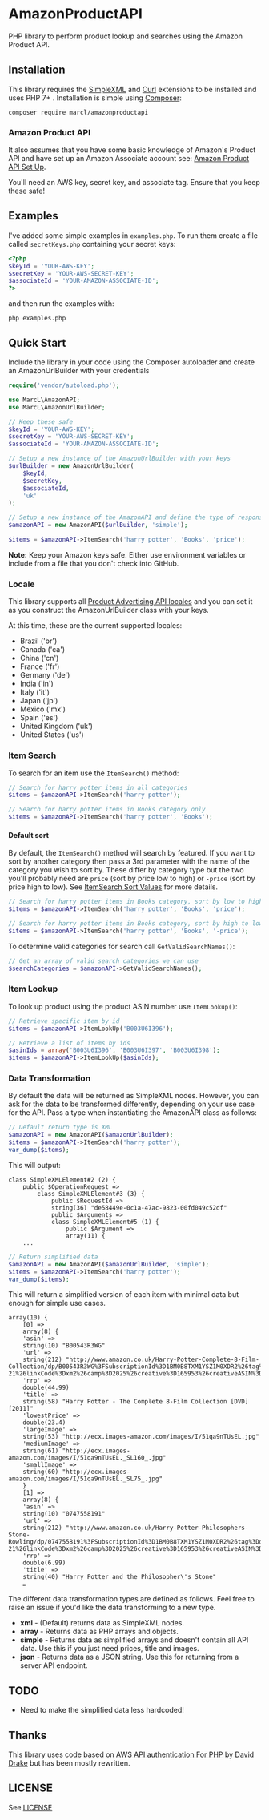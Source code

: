 # AmazonProductAPI
PHP library to perform product lookup and searches using the Amazon Product API.

## Installation

This library requires the [SimpleXML](http://php.net/manual/en/book.simplexml.php) and [Curl](http://php.net/manual/en/book.curl.php) extensions to be installed and uses PHP 7+ . Installation is simple using [Composer](https://composer.io):

```shell
composer require marcl/amazonproductapi
```

### Amazon Product API
It also assumes that you have some basic knowledge of Amazon's Product API and have set up an Amazon Associate account see: [Amazon Product API Set Up](http://docs.amazonwebservices.com/AWSECommerceService/2011-08-01/GSG/GettingSetUp.html).

You'll need an AWS key, secret key, and associate tag. Ensure that you keep these safe!

## Examples

I've added some simple examples in `examples.php`. To run them create a file called `secretKeys.php` containing your secret keys:

```php
<?php
$keyId = 'YOUR-AWS-KEY';
$secretKey = 'YOUR-AWS-SECRET-KEY';
$associateId = 'YOUR-AMAZON-ASSOCIATE-ID';
?>
```

and then run the examples with:

```shell
php examples.php
```

## Quick Start

Include the library in your code using the Composer autoloader and create an AmazonUrlBuilder with your credentials

```php
require('vendor/autoload.php');

use MarcL\AmazonAPI;
use MarcL\AmazonUrlBuilder;

// Keep these safe
$keyId = 'YOUR-AWS-KEY';
$secretKey = 'YOUR-AWS-SECRET-KEY';
$associateId = 'YOUR-AMAZON-ASSOCIATE-ID';

// Setup a new instance of the AmazonUrlBuilder with your keys
$urlBuilder = new AmazonUrlBuilder(
    $keyId,
    $secretKey,
    $associateId,
    'uk'
);

// Setup a new instance of the AmazonAPI and define the type of response
$amazonAPI = new AmazonAPI($urlBuilder, 'simple');

$items = $amazonAPI->ItemSearch('harry potter', 'Books', 'price');

```

**Note:** Keep your Amazon keys safe. Either use environment variables or include from a file that you don't check into GitHub.

### Locale

This library supports all [Product Advertising API locales](http://docs.aws.amazon.com/AWSECommerceService/latest/DG/Locales.html) and you can set it as you construct the AmazonUrlBuilder class with your keys.

At this time, these are the current supported locales:

* Brazil ('br')
* Canada ('ca')
* China ('cn')
* France ('fr')
* Germany ('de')
* India ('in')
* Italy ('it')
* Japan ('jp')
* Mexico ('mx')
* Spain ('es')
* United Kingdom ('uk')
* United States ('us')

### Item Search
To search for an item use the `ItemSearch()` method:

```php
// Search for harry potter items in all categories
$items = $amazonAPI->ItemSearch('harry potter');

// Search for harry potter items in Books category only
$items = $amazonAPI->ItemSearch('harry potter', 'Books');
```

#### Default sort

By default, the `ItemSearch()` method will search by featured. If you want to sort by another category then pass a 3rd parameter with the name of the category you wish to sort by. These differ by category type but the two you'll probably need are `price` (sort by price low to high) or `-price` (sort by price high to low). See [ItemSearch Sort Values](http://docs.aws.amazon.com/AWSECommerceService/latest/DG/APPNDX_SortValuesArticle.html) for more details.

```php
// Search for harry potter items in Books category, sort by low to high
$items = $amazonAPI->ItemSearch('harry potter', 'Books', 'price');

// Search for harry potter items in Books category, sort by high to low
$items = $amazonAPI->ItemSearch('harry potter', 'Books', '-price');
```

To determine valid categories for search call `GetValidSearchNames()`:

```php
// Get an array of valid search categories we can use
$searchCategories = $amazonAPI->GetValidSearchNames();
```

### Item Lookup
To look up product using the product ASIN number use `ItemLookup()`:

```php
// Retrieve specific item by id
$items = $amazonAPI->ItemLookUp('B003U6I396');

// Retrieve a list of items by ids
$asinIds = array('B003U6I396', 'B003U6I397', 'B003U6I398');
$items = $amazonAPI->ItemLookUp($asinIds);
```

### Data Transformation
By default the data will be returned as SimpleXML nodes. However, you can ask for the data to be transformed differently, depending on your use case for the API. Pass a type when instantiating the AmazonAPI class as follows:

```php
// Default return type is XML
$amazonAPI = new AmazonAPI($amazonUrlBuilder);
$items = $amazonAPI->ItemSearch('harry potter');
var_dump($items);
```

This will output:

```shell
class SimpleXMLElement#2 (2) {
	public $OperationRequest =>
		class SimpleXMLElement#3 (3) {
			public $RequestId =>
			string(36) "de58449e-0c1a-47ac-9823-00fd049c52df"
			public $Arguments =>
			class SimpleXMLElement#5 (1) {
				public $Argument =>
				array(11) {
	...
```

```php
// Return simplified data
$amazonAPI = new AmazonAPI($amazonUrlBuilder, 'simple');
$items = $amazonAPI->ItemSearch('harry potter');
var_dump($items);
```

This will return a simplified version of each item with minimal data but enough for simple use cases.

```
array(10) {
	[0] =>
	array(8) {
	'asin' =>
	string(10) "B00543R3WG"
	'url' =>
	string(212) "http://www.amazon.co.uk/Harry-Potter-Complete-8-Film-Collection/dp/B00543R3WG%3FSubscriptionId%3D1BM0B8TXM1YSZ1M0XDR2%26tag%3Ddjcr-21%26linkCode%3Dxm2%26camp%3D2025%26creative%3D165953%26creativeASIN%3DB00543R3WG"
	'rrp' =>
	double(44.99)
	'title' =>
	string(58) "Harry Potter - The Complete 8-Film Collection [DVD] [2011]"
	'lowestPrice' =>
	double(23.4)
	'largeImage' =>
	string(53) "http://ecx.images-amazon.com/images/I/51qa9nTUsEL.jpg"
	'mediumImage' =>
	string(61) "http://ecx.images-amazon.com/images/I/51qa9nTUsEL._SL160_.jpg"
	'smallImage' =>
	string(60) "http://ecx.images-amazon.com/images/I/51qa9nTUsEL._SL75_.jpg"
	}
	[1] =>
	array(8) {
	'asin' =>
	string(10) "0747558191"
	'url' =>
	string(212) "http://www.amazon.co.uk/Harry-Potter-Philosophers-Stone-Rowling/dp/0747558191%3FSubscriptionId%3D1BM0B8TXM1YSZ1M0XDR2%26tag%3Ddjcr-21%26linkCode%3Dxm2%26camp%3D2025%26creative%3D165953%26creativeASIN%3D0747558191"
	'rrp' =>
	double(6.99)
	'title' =>
	string(40) "Harry Potter and the Philosopher\'s Stone"
	…
```

The different data transformation types are defined as follows. Feel free to raise an issue if you'd like the data transforming to a new type.

* **xml** - (Default) returns data as SimpleXML nodes.
* **array** - Returns data as PHP arrays and objects.
* **simple** - Returns data as simplified arrays and doesn't contain all API data. Use this if you just need prices, title and images.
* **json** - Returns data as a JSON string. Use this for returning from a server API endpoint.

## TODO

* Need to make the simplified data less hardcoded!

## Thanks

This library uses code based on [AWS API authentication For PHP](http://randomdrake.com/2009/07/27/amazon-aws-api-rest-authentication-for-php-5/) by [David Drake](https://github.com/randomdrake) but has been mostly rewritten.

## LICENSE

See [LICENSE](LICENSE)